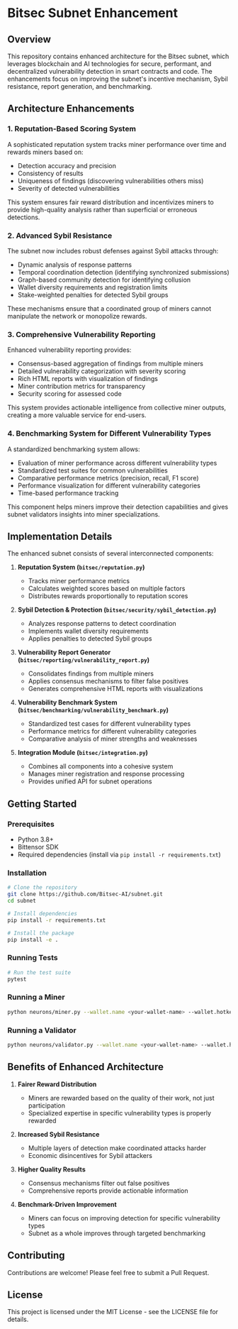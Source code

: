 # Bitsec Subnet Enhancement

## Overview

This repository contains enhanced architecture for the Bitsec subnet, which leverages blockchain and AI technologies for secure, performant, and decentralized vulnerability detection in smart contracts and code. The enhancements focus on improving the subnet's incentive mechanism, Sybil resistance, report generation, and benchmarking.

## Architecture Enhancements

### 1. Reputation-Based Scoring System

A sophisticated reputation system tracks miner performance over time and rewards miners based on:
- Detection accuracy and precision
- Consistency of results
- Uniqueness of findings (discovering vulnerabilities others miss)
- Severity of detected vulnerabilities

This system ensures fair reward distribution and incentivizes miners to provide high-quality analysis rather than superficial or erroneous detections.

### 2. Advanced Sybil Resistance

The subnet now includes robust defenses against Sybil attacks through:
- Dynamic analysis of response patterns
- Temporal coordination detection (identifying synchronized submissions)
- Graph-based community detection for identifying collusion
- Wallet diversity requirements and registration limits
- Stake-weighted penalties for detected Sybil groups

These mechanisms ensure that a coordinated group of miners cannot manipulate the network or monopolize rewards.

### 3. Comprehensive Vulnerability Reporting

Enhanced vulnerability reporting provides:
- Consensus-based aggregation of findings from multiple miners
- Detailed vulnerability categorization with severity scoring
- Rich HTML reports with visualization of findings
- Miner contribution metrics for transparency
- Security scoring for assessed code

This system provides actionable intelligence from collective miner outputs, creating a more valuable service for end-users.

### 4. Benchmarking System for Different Vulnerability Types

A standardized benchmarking system allows:
- Evaluation of miner performance across different vulnerability types
- Standardized test suites for common vulnerabilities
- Comparative performance metrics (precision, recall, F1 score)
- Performance visualization for different vulnerability categories
- Time-based performance tracking

This component helps miners improve their detection capabilities and gives subnet validators insights into miner specializations.

## Implementation Details

The enhanced subnet consists of several interconnected components:

1. **Reputation System (`bitsec/reputation.py`)**
   - Tracks miner performance metrics
   - Calculates weighted scores based on multiple factors
   - Distributes rewards proportionally to reputation scores

2. **Sybil Detection & Protection (`bitsec/security/sybil_detection.py`)**
   - Analyzes response patterns to detect coordination
   - Implements wallet diversity requirements
   - Applies penalties to detected Sybil groups

3. **Vulnerability Report Generator (`bitsec/reporting/vulnerability_report.py`)**
   - Consolidates findings from multiple miners
   - Applies consensus mechanisms to filter false positives
   - Generates comprehensive HTML reports with visualizations

4. **Vulnerability Benchmark System (`bitsec/benchmarking/vulnerability_benchmark.py`)**
   - Standardized test cases for different vulnerability types
   - Performance metrics for different vulnerability categories
   - Comparative analysis of miner strengths and weaknesses

5. **Integration Module (`bitsec/integration.py`)**
   - Combines all components into a cohesive system
   - Manages miner registration and response processing
   - Provides unified API for subnet operations

## Getting Started

### Prerequisites

- Python 3.8+
- Bittensor SDK
- Required dependencies (install via `pip install -r requirements.txt`)

### Installation

```bash
# Clone the repository
git clone https://github.com/Bitsec-AI/subnet.git
cd subnet

# Install dependencies
pip install -r requirements.txt

# Install the package
pip install -e .
```

### Running Tests

```bash
# Run the test suite
pytest
```

### Running a Miner

```bash
python neurons/miner.py --wallet.name <your-wallet-name> --wallet.hotkey <your-hotkey-name>
```

### Running a Validator

```bash
python neurons/validator.py --wallet.name <your-wallet-name> --wallet.hotkey <your-hotkey-name>
```

## Benefits of Enhanced Architecture

1. **Fairer Reward Distribution**
   - Miners are rewarded based on the quality of their work, not just participation
   - Specialized expertise in specific vulnerability types is properly rewarded

2. **Increased Sybil Resistance**
   - Multiple layers of detection make coordinated attacks harder
   - Economic disincentives for Sybil attackers

3. **Higher Quality Results**
   - Consensus mechanisms filter out false positives
   - Comprehensive reports provide actionable information

4. **Benchmark-Driven Improvement**
   - Miners can focus on improving detection for specific vulnerability types
   - Subnet as a whole improves through targeted benchmarking

## Contributing

Contributions are welcome! Please feel free to submit a Pull Request.

## License

This project is licensed under the MIT License - see the LICENSE file for details.
